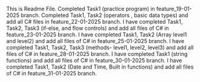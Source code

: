 This is Readme File.
Completed Task1 (practice program) in feature_19-01-2025 branch.
Completed Task1, Task2 (operators , basic data types) and add all C# files in feature_22-01-2025 branch.
I have completed Task1, Task2, Task3 (if-else, and flow controls) and add all files of C# in feature_23-01-2025 branch.
I have completed Task1, Task2 (Array level1 and level2) and add all files of C# in feature_25-01-2025 branch.
I have completed Task1, Task2, Task3 (methods- level1, level2, level3) and add all files of C# in feature_28-01-2025 branch.
I have completed Task1 (string functions) and add all files of C# in feature_30-01-2025 branch. 
I have completed Task1, Task2 (Date and Time, Built in functions) and add all files of C# in feature_31-01-2025 branch.
